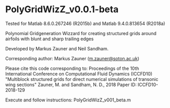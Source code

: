 # PolyGridWizZ_v0.0.1-beta
Tested for Matlab 8.6.0.267246 (R2015b) and Matlab 9.4.0.813654 (R2018a)

Polynomial Gridgeneration Wizzard for creating structured grids around airfoils with blunt and sharp trailing edges

Developed by Markus Zauner and Neil Sandham.

Corresponding author: Markus Zauner (m.zauner@soton.ac.uk)

Please cite this code corresponding to: 
Proceedings of the 10th International Conference on Computational Fluid Dynamics (ICCFD10)
"Multiblock structured grids for direct numerical simulations of transonic wing sections"
Zauner, M. and Sandham, N. D., 2018
Paper ID: ICCFD10-2018-129

Execute and follow instructions: PolyGridWizZ_v001_beta.m
